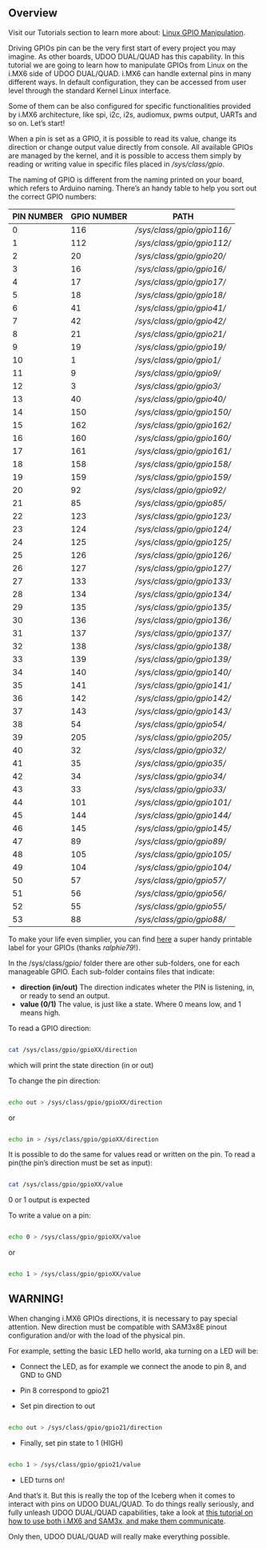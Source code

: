 ## Overview

Visit our Tutorials section to learn more about: [Linux GPIO Manipulation](/tutorial/linux-gpio-manipulation/).

Driving GPIOs pin can be the very first start of every project you may imagine. <!--more-->As other boards, UDOO DUAL/QUAD has this capability. In this tutorial we are going to learn how to manipulate GPIOs from Linux on the i.MX6 side of UDOO DUAL/QUAD.
i.MX6 can handle external pins in many different ways. In default configuration, they can be accessed from user level through the standard Kernel Linux interface.

Some of them can be also configured for specific functionalities provided by i.MX6 architecture, like spi, i2c, i2s, audiomux, pwms output, UARTs and so on.
Let’s start!

When a pin is set as a GPIO, it is possible to read its value, change its direction or change output value directly from console. All available GPIOs are managed by the kernel, and it is possible to access them simply by reading or writing value in specific files placed in <em>/sys/class/gpio</em>.

The naming of GPIO is different from the naming printed on your board, which refers to Arduino naming. There’s an handy table to help you sort out the correct GPIO numbers:
<div class="table-1">
<table width="100%">
<thead>
<tr>
<th>PIN NUMBER</th>
<th>GPIO NUMBER</th>
<th>PATH</th>
</tr>
</thead>
<tbody>
<tr>
<td>0</td>
<td>116</td>
<td><em>/sys/class/gpio/gpio116/</em></td>
</tr>
<tr>
<td>1</td>
<td>112</td>
<td><em>/sys/class/gpio/gpio112/</em></td>
</tr>
<tr>
<td>2</td>
<td>20</td>
<td><em>/sys/class/gpio/gpio20/</em></td>
</tr>
<tr>
<td>3</td>
<td>16</td>
<td><em>/sys/class/gpio/gpio16/</em></td>
</tr>
<tr>
<td>4</td>
<td>17</td>
<td><em>/sys/class/gpio/gpio17/</em></td>
</tr>
<tr>
<td>5</td>
<td>18</td>
<td><em>/sys/class/gpio/gpio18/</em></td>
</tr>
<tr>
<td>6</td>
<td>41</td>
<td><em>/sys/class/gpio/gpio41/</em></td>
</tr>
<tr>
<td>7</td>
<td>42</td>
<td><em>/sys/class/gpio/gpio42/</em></td>
</tr>
<tr>
<td>8</td>
<td>21</td>
<td><em>/sys/class/gpio/gpio21/</em></td>
</tr>
<tr>
<td>9</td>
<td>19</td>
<td><em>/sys/class/gpio/gpio19/</em></td>
</tr>
<tr>
<td>10</td>
<td>1</td>
<td><em>/sys/class/gpio/gpio1/</em></td>
</tr>
<tr>
<td>11</td>
<td>9</td>
<td><em>/sys/class/gpio/gpio9/</em></td>
</tr>
<tr>
<td>12</td>
<td>3</td>
<td><em>/sys/class/gpio/gpio3/</em></td>
</tr>
<tr>
<td>13</td>
<td>40</td>
<td><em>/sys/class/gpio/gpio40/</em></td>
</tr>
<tr>
<td>14</td>
<td>150</td>
<td><em>/sys/class/gpio/gpio150/</em></td>
</tr>
<tr>
<td>15</td>
<td>162</td>
<td><em>/sys/class/gpio/gpio162/</em></td>
</tr>
<tr>
<td>16</td>
<td>160</td>
<td><em>/sys/class/gpio/gpio160/</em></td>
</tr>
<tr>
<td>17</td>
<td>161</td>
<td><em>/sys/class/gpio/gpio161/</em></td>
</tr>
<tr>
<td>18</td>
<td>158</td>
<td><em>/sys/class/gpio/gpio158/</em></td>
</tr>
<tr>
<td>19</td>
<td>159</td>
<td><em>/sys/class/gpio/gpio159/</em></td>
</tr>
<tr>
<td>20</td>
<td>92</td>
<td><em>/sys/class/gpio/gpio92/</em></td>
</tr>
<tr>
<td>21</td>
<td>85</td>
<td><em>/sys/class/gpio/gpio85/</em></td>
</tr>
<tr>
<td>22</td>
<td>123</td>
<td><em>/sys/class/gpio/gpio123/</em></td>
</tr>
<tr>
<td>23</td>
<td>124</td>
<td><em>/sys/class/gpio/gpio124/</em></td>
</tr>
<tr>
<td>24</td>
<td>125</td>
<td><em>/sys/class/gpio/gpio125/</em></td>
</tr>
<tr>
<td>25</td>
<td>126</td>
<td><em>/sys/class/gpio/gpio126/</em></td>
</tr>
<tr>
<td>26</td>
<td>127</td>
<td><em>/sys/class/gpio/gpio127/</em></td>
</tr>
<tr>
<td>27</td>
<td>133</td>
<td><em>/sys/class/gpio/gpio133/</em></td>
</tr>
<tr>
<td>28</td>
<td>134</td>
<td><em>/sys/class/gpio/gpio134/</em></td>
</tr>
<tr>
<td>29</td>
<td>135</td>
<td><em>/sys/class/gpio/gpio135/</em></td>
</tr>
<tr>
<td>30</td>
<td>136</td>
<td><em>/sys/class/gpio/gpio136/</em></td>
</tr>
<tr>
<td>31</td>
<td>137</td>
<td><em>/sys/class/gpio/gpio137/</em></td>
</tr>
<tr>
<td>32</td>
<td>138</td>
<td><em>/sys/class/gpio/gpio138/</em></td>
</tr>
<tr>
<td>33</td>
<td>139</td>
<td><em>/sys/class/gpio/gpio139/</em></td>
</tr>
<tr>
<td>34</td>
<td>140</td>
<td><em>/sys/class/gpio/gpio140/</em></td>
</tr>
<tr>
<td>35</td>
<td>141</td>
<td><em>/sys/class/gpio/gpio141/</em></td>
</tr>
<tr>
<td>36</td>
<td>142</td>
<td><em>/sys/class/gpio/gpio142/</em></td>
</tr>
<tr>
<td>37</td>
<td>143</td>
<td><em>/sys/class/gpio/gpio143/</em></td>
</tr>
<tr>
<td>38</td>
<td>54</td>
<td><em>/sys/class/gpio/gpio54/</em></td>
</tr>
<tr>
<td>39</td>
<td>205</td>
<td><em>/sys/class/gpio/gpio205/</em></td>
</tr>
<tr>
<td>40</td>
<td>32</td>
<td><em>/sys/class/gpio/gpio32/</em></td>
</tr>
<tr>
<td>41</td>
<td>35</td>
<td><em>/sys/class/gpio/gpio35/</em></td>
</tr>
<tr>
<td>42</td>
<td>34</td>
<td><em>/sys/class/gpio/gpio34/</em></td>
</tr>
<tr>
<td>43</td>
<td>33</td>
<td><em>/sys/class/gpio/gpio33/</em></td>
</tr>
<tr>
<td>44</td>
<td>101</td>
<td><em>/sys/class/gpio/gpio101/</em></td>
</tr>
<tr>
<td>45</td>
<td>144</td>
<td><em>/sys/class/gpio/gpio144/</em></td>
</tr>
<tr>
<td>46</td>
<td>145</td>
<td><em>/sys/class/gpio/gpio145/</em></td>
</tr>
<tr>
<td>47</td>
<td>89</td>
<td><em>/sys/class/gpio/gpio89/</em></td>
</tr>
<tr>
<td>48</td>
<td>105</td>
<td><em>/sys/class/gpio/gpio105/</em></td>
</tr>
<tr>
<td>49</td>
<td>104</td>
<td><em>/sys/class/gpio/gpio104/</em></td>
</tr>
<tr>
<td>50</td>
<td>57</td>
<td><em>/sys/class/gpio/gpio57/</em></td>
</tr>
<tr>
<td>51</td>
<td>56</td>
<td><em>/sys/class/gpio/gpio56/</em></td>
</tr>
<tr>
<td>52</td>
<td>55</td>
<td><em>/sys/class/gpio/gpio55/</em></td>
</tr>
<tr>
<td>53</td>
<td>88</td>
<td><em>/sys/class/gpio/gpio88/</em></td>
</tr>
</tbody>
</table>
</div>

To make your life even simplier, you can find <a href="http://www.udoo.org/labels-for-pinout-headers/">here</a> a super handy printable label for your GPIOs (thanks <em>ralphie79</em>!).

In the /sys/class/gpio/ folder there are other sub-folders, one for each manageable GPIO. Each sub-folder contains files that indicate: 

<ul>
	<li><strong>direction (in/out)</strong> 
The direction indicates wheter the PIN is listening, in, or ready to send an output.</li>
        <li><strong>value (0/1)</strong>
The value, is just like a state. Where 0 means low, and 1 means high.</li>
</ul>

To read a GPIO direction: 

```bash

cat /sys/class/gpio/gpioXX/direction

```

which will print the state direction (in or out)
 
To change the pin direction: 

```bash

echo out > /sys/class/gpio/gpioXX/direction

```

or 

```bash

echo in > /sys/class/gpio/gpioXX/direction

```

It is possible to do the same for values read or written on the pin. 
To read a pin(the pin’s direction must be set as input): 
 
```bash

cat /sys/class/gpio/gpioXX/value

```
 
0 or 1 output is expected 
 
To write a value on a pin: 
 
```bash

echo 0 > /sys/class/gpio/gpioXX/value

```

or 

```bash

echo 1 > /sys/class/gpio/gpioXX/value

```

<h2>WARNING!</h2>
When changing i.MX6 GPIOs directions, it is necessary to pay special attention. New 
direction must be compatible with SAM3x8E pinout configuration and/or with the 
load of the physical pin.

For example, setting the basic LED hello world, aka turning on a LED will be:

* Connect the LED, as for example we connect the anode to pin 8, and GND to GND

* Pin 8 correspond to gpio21

* Set pin direction to out

```bash

echo out > /sys/class/gpio/gpio21/direction

```
             
* Finally, set pin state to 1 (HIGH)

```bash

echo 1 > /sys/class/gpio/gpio21/value

```
             
* LED turns on!


And that’s it. But this is really the top of the Iceberg when it comes to interact with pins on UDOO DUAL/QUAD. To do things really seriously, and fully unleash UDOO DUAL/QUAD capabilities, take a look at <a href="http://www.udoo.org/ProjectsAndTutorials/interaction-between-linux-and-arduino-on-udoo">this tutorial on how to use both i.MX6 and SAM3x, and make them communicate</a>. 

Only then, UDOO DUAL/QUAD will really make everything possible.